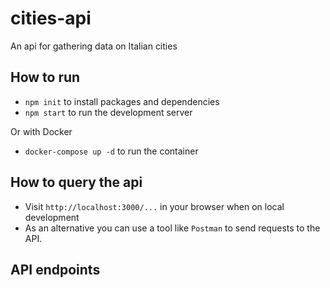 # cities-api
An api for gathering data on Italian cities

## How to run
* `npm init` to install packages and dependencies
* `npm start` to run the development server

Or with Docker
* `docker-compose up -d` to run the container

## How to query the api

* Visit `http://localhost:3000/...` in your browser when on local development
* As an alternative you can use a tool like `Postman` to send requests to the API.


## API endpoints




